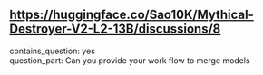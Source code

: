 ## https://huggingface.co/Sao10K/Mythical-Destroyer-V2-L2-13B/discussions/8

contains_question: yes  
question_part: Can you provide your work flow to merge models